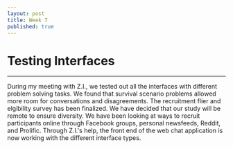 ```yaml
---
layout: post
title: Week 7
published: true
---
```


# Testing Interfaces
***
During my meeting with Z.I., we tested out all the interfaces with different problem solving tasks. We found that survival scenario problems allowed more room for conversations and disagreements. The recruitment flier and elgibility survey has been finalized. We have decided that our study will be remote to ensure diversity. We have been looking at ways to recruit participants online through Facebook groups, personal newsfeeds, Reddit, and Prolific. Through Z.I.'s help, the front end of the web chat application is now working with the different interface types. 



